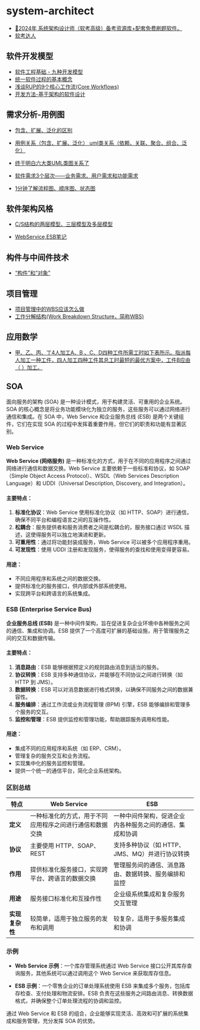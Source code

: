 # system-architect

- [💯2024年 系统架构设计师（软考高级）备考资源库+配套免费刷题软件。](https://github.com/xiaomabenten/system_architect)
- [软考达人](https://ruankaodaren.com/)

## 软件开发模型

- [软件工程基础 - 九种开发模型](https://blog.csdn.net/xc917563264/article/details/115024764)
- [统一软件过程的基本概念](https://blog.csdn.net/shadowyelling/article/details/7412336)
- [浅谈RUP的9个核心工作流(Core Workflows)](https://blog.51cto.com/tonyguan/712491)
- [开发方法-基于架构的软件设计](https://blog.csdn.net/hu19930613/article/details/82154842)

## 需求分析-用例图

- [包含、扩展、泛化的区别](https://blog.csdn.net/wrs120/article/details/52838469)
- [用例关系（包含、扩展、泛化） uml类关系（依赖、关联、聚合、组合、泛化）](https://blog.csdn.net/abcd1101/article/details/83240965)
- [终于明白六大类UML类图关系了](https://segmentfault.com/a/1190000021317534)

- [软件需求3个层次――业务需求、用户需求和功能需求](https://blog.51cto.com/u_15067225/3989277)

- [1分钟了解流程图、顺序图、状态图](https://blog.csdn.net/Edraw_Max/article/details/111474777)

## 软件架构风格

- [C/S结构的两层模型、三层模型及多层模型](http://blog.itpub.net/8816263/viewspace-1006692/)

- [WebService,ESB笔记](https://www.cnblogs.com/applerosa/p/6001270.html)

## 构件与中间件技术

- [“构件”和“对象”](https://blog.csdn.net/wishfly/article/details/2026340)

## 项目管理

- [项目管理中的WBS应该怎么做](https://www.jianshu.com/p/1b0305165d9e)
- [工作分解结构(Work Breakdown Structure，简称WBS)](https://wiki.mbalib.com/wiki/%E5%B7%A5%E4%BD%9C%E5%88%86%E8%A7%A3%E7%BB%93%E6%9E%84)

## 应用数学

- [甲、乙、丙、丁4人加工A、B 、C、D四种工件所需工时如下表所示。指派每人加工一种工件，四人加工四种工件其总工时最短的最优方案中，工件B应由（ ）加工。](https://wx.xisaiwang.com/tiku2/85220.html)

## SOA

面向服务的架构 (SOA) 是一种设计模式，用于构建灵活、可重用的企业系统。SOA 的核心概念是将业务功能模块化为独立的服务，这些服务可以通过网络进行通信和集成。在 SOA 中，Web Service 和企业服务总线 (ESB) 是两个关键组件，它们在实现 SOA 的过程中发挥着重要作用，但它们的职责和功能有显著区别。

### Web Service

**Web Service (网络服务)** 是一种标准化的方式，用于在不同的应用程序之间通过网络进行通信和数据交换。Web Service 主要依赖于一些标准和协议，如 SOAP（Simple Object Access Protocol）、WSDL（Web Services Description Language）和 UDDI（Universal Description, Discovery, and Integration）。

#### 主要特点：
1. **标准化协议**：Web Service 使用标准化协议（如 HTTP、SOAP）进行通信，确保不同平台和编程语言之间的互操作性。
2. **松耦合**：服务提供者和服务消费者之间是松耦合的，服务接口通过 WSDL 描述，这使得服务可以独立地演进和更新。
3. **可重用性**：通过将功能封装成服务，Web Service 可以被多个应用程序重用。
4. **可发现性**：使用 UDDI 注册和发现服务，使得服务的查找和使用变得更容易。

#### 用途：
- 不同应用程序和系统之间的数据交换。
- 提供标准化的服务接口，供内部或外部系统使用。
- 实现跨平台和跨语言的系统集成。

### ESB (Enterprise Service Bus)

**企业服务总线 (ESB)** 是一种中间件架构，旨在促进复杂企业环境中各种服务之间的通信、集成和协调。ESB 提供了一个高度可扩展的基础设施，用于管理服务之间的交互和数据传输。

#### 主要特点：
1. **消息路由**：ESB 能够根据预定义的规则路由消息到适当的服务。
2. **协议转换**：ESB 支持多种通信协议，并能够在不同协议之间进行转换（如 HTTP 到 JMS）。
3. **数据转换**：ESB 可以对消息数据进行格式转换，以确保不同服务之间的数据兼容性。
4. **服务编排**：通过工作流或业务流程管理 (BPM) 引擎，ESB 能够编排和管理多个服务的交互。
5. **监控和管理**：ESB 提供监控和管理功能，帮助跟踪服务调用和性能。

#### 用途：
- 集成不同的应用程序和系统（如 ERP、CRM）。
- 管理复杂的服务交互和业务流程。
- 实现集中化的服务监控和管理。
- 提供一个统一的通信平台，简化企业系统架构。

### 区别总结

| 特点 | Web Service | ESB |
| --- | --- | --- |
| **定义** | 一种标准化的方式，用于不同应用程序之间进行通信和数据交换 | 一种中间件架构，促进企业内各种服务之间的通信、集成和协调 |
| **协议** | 主要使用 HTTP、SOAP、REST | 支持多种协议（如 HTTP、JMS、MQ）并进行协议转换 |
| **作用** | 提供标准化服务接口，实现跨平台、跨语言的数据交换 | 管理服务间的通信、消息路由、数据转换、服务编排和监控 |
| **用途** | 服务接口标准化和互操作性 | 企业级系统集成和复杂服务交互管理 |
| **实现复杂性** | 较简单，适用于独立服务的发布和调用 | 较复杂，适用于多服务集成和协调 |

### 示例

- **Web Service 示例**：一个库存管理系统通过 Web Service 接口公开其库存查询服务，其他系统可以通过调用这个 Web Service 来获取库存信息。

- **ESB 示例**：一个零售企业的订单处理系统使用 ESB 来集成多个服务，包括库存检查、支付处理和物流安排。ESB 负责在这些服务之间路由消息、转换数据格式，并确保整个订单处理流程的协调和监控。

通过 Web Service 和 ESB 的组合，企业能够实现灵活、高效和可扩展的系统集成和服务管理，充分发挥 SOA 的优势。